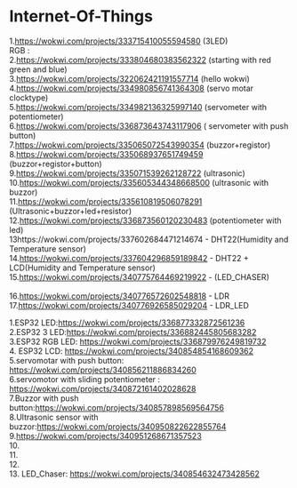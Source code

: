 # Internet-Of-Things
1.https://wokwi.com/projects/333715410055594580  (3LED)<br>
RGB :<br>
2.https://wokwi.com/projects/333804680383562322  (starting with red green and blue)<br>
3.https://wokwi.com/projects/322062421191557714  (hello wokwi)<br>
4.https://wokwi.com/projects/334980856741364308  (servo motar clocktype)<br>
5.https://wokwi.com/projects/334982136325997140  (servometer with potentiometer)<br>
6.https://wokwi.com/projects/336873643743117906   ( servometer with push button)<br>
7.https://wokwi.com/projects/335065072543990354  (buzzor+registor)<br>
8.https://wokwi.com/projects/335068937651749459  (buzzor+registor+button)<br>
9.https://wokwi.com/projects/335071539262128722  (ultrasonic)<br>
10.https://wokwi.com/projects/335605344348668500  (ultrasonic with buzzor)<br>
11.https://wokwi.com/projects/335610819506078291   (Ultrasonic+buzzor+led+resistor)<br>
12.https://wokwi.com/projects/336873560120230483  (potentiometer with led)<br>
13https://wokwi.com/projects/337602684471214674 - DHT22(Humidity and Temperature sensor)<br>
14.https://wokwi.com/projects/337604296859189842 - DHT22 + LCD(Humidity and Temperature sensor)<br>
15.https://wokwi.com/projects/340775764469219922 - (LED_CHASER)<br><br>
16.https://wokwi.com/projects/340776572602548818 - LDR<br>
17.https://wokwi.com/projects/340776926585029204 - LDR_LED<br> 
      


 
 
 




1.ESP32 LED:https://wokwi.com/projects/336877332872561236<br>
2.ESP32 3 LED:https://wokwi.com/projects/336882445805683282 <br>
3.ESP32 RGB LED: https://wokwi.com/projects/336879976249819732<br>
4. ESP32 LCD: https://wokwi.com/projects/340854854168609362 <br>
5.servomotar with push button: https://wokwi.com/projects/340856211886834260<br>
6.servomotor with sliding potentiometer : https://wokwi.com/projects/340872161402028628<br>
7.Buzzor with push button:https://wokwi.com/projects/340857898569564756<br>
8.Ultrasonic sensor with buzzor:https://wokwi.com/projects/340950822622855764<br> 
9.https://wokwi.com/projects/340951268671357523  
10.   
11.    
12.      
13. LED_Chaser: https://wokwi.com/projects/340854632473428562<br>




 


